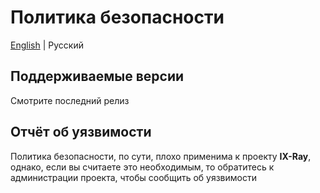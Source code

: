 # Политика безопасности

[English](./SECURITY.md) | Русский

## Поддерживаемые версии

Смотрите последний релиз

## Отчёт об уязвимости

Политика безопасности, по сути, плохо применима к проекту __IX-Ray__, однако, если вы считаете это необходимым, то обратитесь к администрации проекта, чтобы сообщить об уязвимости
